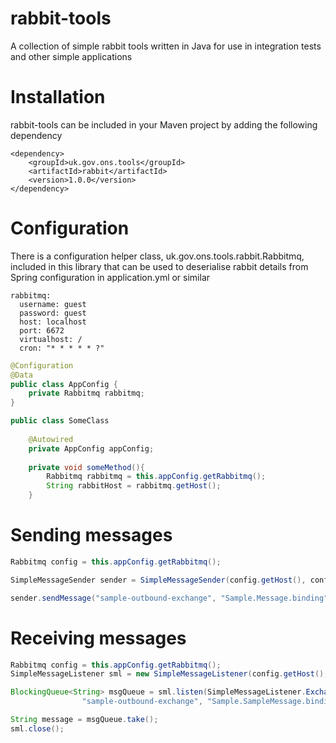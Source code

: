 # rabbit-tools

A collection of simple rabbit tools written in Java for use in integration tests and other simple applications

# Installation

rabbit-tools can be included in your Maven project by adding the following dependency

```
<dependency>
    <groupId>uk.gov.ons.tools</groupId>
    <artifactId>rabbit</artifactId>
    <version>1.0.0</version>
</dependency>
```

# Configuration 

There is a configuration helper class, uk.gov.ons.tools.rabbit.Rabbitmq, included in this library that can be used to deserialise rabbit details from Spring configuration in application.yml or similar

```
rabbitmq:
  username: guest
  password: guest
  host: localhost
  port: 6672
  virtualhost: /
  cron: "* * * * * ?"
```

```java
@Configuration
@Data
public class AppConfig {
    private Rabbitmq rabbitmq;
}
```

```java
public class SomeClass
    
    @Autowired
    private AppConfig appConfig;
    
    private void someMethod(){
        Rabbitmq rabbitmq = this.appConfig.getRabbitmq();
        String rabbitHost = rabbitmq.getHost();
    }
```

# Sending messages

```java
Rabbitmq config = this.appConfig.getRabbitmq();

SimpleMessageSender sender = SimpleMessageSender(config.getHost(), config.getPort(), config.getUsername(), config.getPassword());

sender.sendMessage("sample-outbound-exchange", "Sample.Message.binding", "message content (json etc)");
```

# Receiving messages

```java
Rabbitmq config = this.appConfig.getRabbitmq();
SimpleMessageListener sml = new SimpleMessageListener(config.getHost(), config.getPort(), config.getUsername(), config.getPassword());

BlockingQueue<String> msgQueue = sml.listen(SimpleMessageListener.ExchangeType.Direct,
                "sample-outbound-exchange", "Sample.SampleMessage.binding");

String message = msgQueue.take();
sml.close();
```

